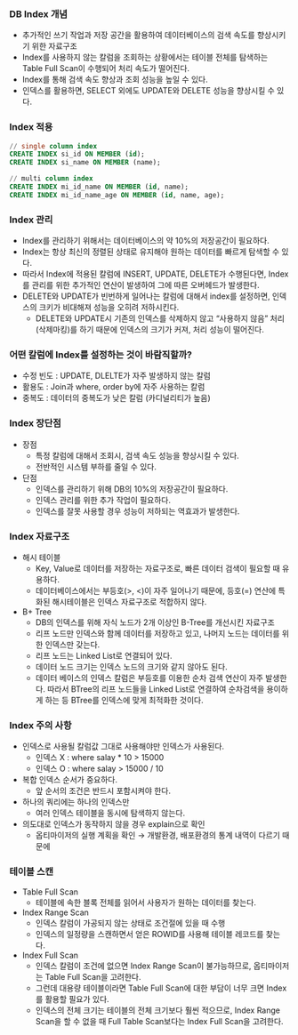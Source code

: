 ### DB Index 개념

- 추가적인 쓰기 작업과 저장 공간을 활용하여 데이터베이스의 검색 속도를 향상시키기 위한 자료구조
- Index를 사용하지 않는 칼럼을 조회하는 상황에서는 테이블 전체를 탐색하는 Table Full Scan이 수행되어 처리 속도가 떨어진다.
- Index를 통해 검색 속도 향상과 조회 성능을 높일 수 있다.
- 인덱스를 활용하면, SELECT 외에도 UPDATE와 DELETE 성능을 향상시킬 수 있다.

### Index 적용

```sql
// single column index
CREATE INDEX si_id ON MEMBER (id);
CREATE INDEX si_name ON MEMBER (name);

// multi column index
CREATE INDEX mi_id_name ON MEMBER (id, name); 
CREATE INDEX mi_id_name_age ON MEMBER (id, name, age);
```

### Index 관리

- Index를 관리하기 위해서는 데이터베이스의 약 10%의 저장공간이 필요하다.
- Index는 항상 최신의 정렬된 상태로 유지해야 원하는 데이터를 빠르게 탐색할 수 있다.
- 따라서 Index에 적용된 칼럼에 INSERT, UPDATE, DELETE가 수행된다면, Index를 관리를 위한 추가적인 연산이 발생하여 그에 따른 오버헤드가 발생한다.
- DELETE와 UPDATE가 빈번하게 일어나는 칼럼에 대해서 index를 설정하면, 인덱스의 크키가 비대해져 성능을 오히려 저하시킨다.
    - DELETE와 UPDATE시 기존의 인덱스를 삭제하지 않고 “사용하지 않음” 처리(삭제마킹)를 하기 때문에 인덱스의 크기가 커져, 처리 성능이 떨어진다.

### 어떤 칼럼에 Index를 설정하는 것이 바람직할까?

- 수정 빈도 : UPDATE, DLELTE가 자주 발생하지 않는 칼럼
- 활용도 : Join과 where, order by에 자주 사용하는 칼럼
- 중복도 : 데이터의 중복도가 낮은 칼럼 (카디널리티가 높음)

### Index 장단점

- 장점
    - 특정 칼럼에 대해서 조회시, 검색 속도 성능을 향상시킬 수 있다.
    - 전반적인 시스템 부하를 줄일 수 있다.
- 단점
    - 인덱스를 관리하기 위해 DB의 10%의 저장공간이 필요하다.
    - 인덱스 관리를 위한 추가 작업이 필요하다.
    - 인덱스를 잘못 사용할 경우 성능이 저하되는 역효과가 발생한다.

### Index 자료구조

- 해시 테이블
    - Key, Value로 데이터를 저장하는 자료구조로, 빠른 데이터 검색이 필요할 때 유용하다.
    - 데이터베이스에서는 부등호(>, <)이 자주 일어나기 때문에, 등호(=) 연산에 특화된 해시테이블은 인덱스 자료구조로 적합하지 않다.
- B+ Tree
    - DB의 인덱스를 위해 자식 노드가 2개 이상인 B-Tree를 개선시킨 자료구조
    - 리프 노드만 인덱스와 함께 데이터를 저장하고 있고, 나머지 노드는 데이터를 위한 인덱스만 갖는다.
    - 리프 노드는 Linked List로 연결되어 있다.
    - 데이터 노드 크기는 인덱스 노드의 크기와 같지 않아도 된다.
    - 데이터 베이스의 인덱스 칼럼은 부등호를 이용한 순차 검색 연산이 자주 발생한다. 따라서 BTree의 리프 노드들을 Linked List로 연결하여 순차검색을 용이하게 하는 등 BTree를 인덱스에 맞게 최적화한 것이다.

### Index 주의 사항

- 인덱스로 사용될 칼럼값 그대로 사용해야만 인덱스가 사용된다.
    - 인덱스 X : where salay * 10 > 15000
    - 인덱스 O : where salay > 15000 / 10
- 복합 인덱스 순서가 중요하다.
    - 앞 순서의 조건은 반드시 포함시켜야 한다.
- 하나의 쿼리에는 하나의 인덱스만
    - 여러 인덱스 테이블을 동시에 탐색하지 않는다.
- 의도대로 인덱스가 동작하지 않을 경우 explain으로 확인
    - 옵티마이저의 실행 계획을 확인 → 개발환경, 배포환경의 통계 내역이 다르기 때문에

### 테이블 스캔

- Table Full Scan
    - 테이블에 속한 블록 전체를 읽어서 사용자가 원하는 데이터를 찾는다.
- Index Range Scan
    - 인덱스 칼럼이 가공되지 않는 상태로 조건절에 있을 때 수행
    - 인덱스의 일정량을 스캔하면서 얻은 ROWID를 사용해 테이블 레코드를 찾는다.
- Index Full Scan
    - 인덱스 칼럼이 조건에 없으면 Index Range Scan이 불가능하므로, 옵티마이저는 Table Full Scan을 고려한다.
    - 그런데 대용량 테이블이라면 Table Full Scan에 대한 부담이 너무 크면 Index를 활용할 필요가 있다.
    - 인덱스의 전체 크기는 테이블의 전체 크기보다 훨씬 적으므로, Index Range Scan을 할 수 없을 때 Full Table Scan보다는 Index Full Scan을 고려한다.
